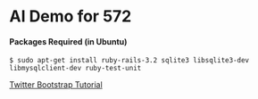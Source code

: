 # AI Demo for 572

#### Packages Required (in Ubuntu)

```
$ sudo apt-get install ruby-rails-3.2 sqlite3 libsqlite3-dev libmysqlclient-dev ruby-test-unit
```


[Twitter Bootstrap Tutorial](http://railscasts.com/episodes/328-twitter-bootstrap-basics?view=asciicast)

